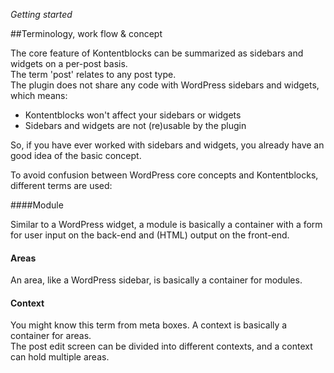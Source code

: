 *Getting started*

##Terminology, work flow & concept

The core feature of Kontentblocks can be summarized as sidebars and widgets on a per-post basis.  
The term 'post' relates to any post type.  
The plugin does not share any code with WordPress sidebars and widgets, which means:  

- Kontentblocks won't affect your sidebars or widgets  
- Sidebars and widgets are not (re)usable by the plugin

So, if you have ever worked with sidebars and widgets, you already have an good idea of the basic concept.

To avoid confusion between WordPress core concepts and Kontentblocks, different terms are used:

####Module

Similar to a WordPress widget, a module is basically a container with a form for user input on the back-end and (HTML) output on the front-end.  

#### Areas 

An area, like a WordPress sidebar, is basically a container for modules.

#### Context

You might know this term from meta boxes.
A context is basically a container for areas.  
The post edit screen can be divided into different contexts, and a context can hold multiple areas.


